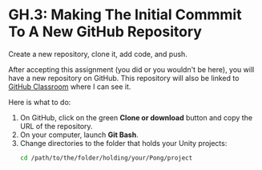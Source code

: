 # GH.3: Making The Initial Commmit To A New GitHub Repository

Create a new repository, clone it, add code, and push.

After accepting this assignment (you did or you wouldn't be here), you will have a new repository on GitHub. This repository will also be linked to [GitHub Classroom][classroom] where I can see it.

[classroom]: #

Here is what to do:

1. On GitHub, click on the green **Clone or download** button and copy the URL of the repository.
1. On your computer, launch **Git Bash**.
1. Change directories to the folder that holds your Unity projects:
   ```bash
   cd /path/to/the/folder/holding/your/Pong/project
   ```
